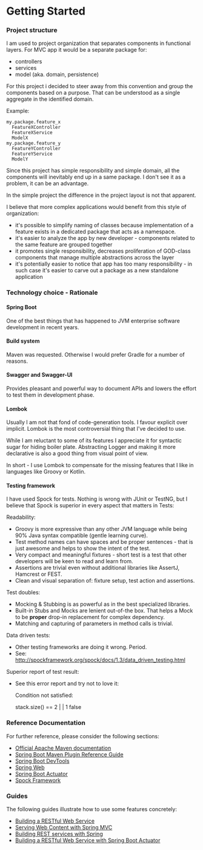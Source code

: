 # Getting Started

### Project structure
I am used to project organization that separates components in functional layers.
For MVC app it would be a separate package for:
* controllers
* services
* model (aka. domain, persistence)

For this project i decided to steer away from this convention and group the components based on a purpose.
That can be understood as a single aggregate in the identified domain.

Example:
    
    my.package.feature_x
      FeatureXController
      FeatureXService
      ModelX
    my.package.feature_y
      FeatureYController
      FeatureYService
      ModelY

Since this project has simple responsibility and simple domain, all the components will inevitably end up in a same package.
I don't see it as a problem, it can be an advantage. 

In the simple project the difference in the project layout is not that apparent.

I believe that more complex applications would benefit from this style of organization:
* it's possible to simplify naming of classes because implementation of a feature exists in a dedicated package that acts as a namespace.
* it's easier to analyze the app by new developer - components related to the same feature are grouped together
* it promotes single responsibility, decreases proliferation of GOD-class components that manage multiple abstractions across the layer
* it's potentially easier to notice that app has too many responsibility - in such case it's easier to carve out a package as a new standalone application 


### Technology choice - Rationale

#### Spring Boot
One of the best things that has happened to JVM enterprise software development in recent years.

#### Build system
Maven was requested.
Otherwise I would prefer Gradle for a number of reasons.

#### Swagger and Swagger-UI
Provides pleasant and powerful way to document APIs and lowers the effort to test them in development phase. 

#### Lombok
Usually I am not that fond of code-generation tools.
I favour explicit over implicit.
Lombok is the most controversial thing that I've decided to use.

While I am reluctant to some of its features I appreciate it for syntactic sugar for hiding boiler plate.
Abstracting Logger and making it more declarative is also a good thing from visual point of view.

In short - I use Lombok to compensate for the missing features that I like in languages like Groovy or Kotlin. 

#### Testing framework
I have used Spock for tests.
Nothing is wrong with JUnit or TestNG, but I believe that Spock is superior in every aspect that matters in Tests:

Readability:
* Groovy is more expressive than any other JVM language while being 90% Java syntax compatible (gentle learning curve).
* Test method names can have spaces and be proper sentences - that is just awesome and helps to show the intent of the test.
* Very compact and meaningful fixtures - short test is a test that other developers will be keen to read and learn from.
* Assertions are trivial even without additional libraries like AssertJ, Hamcrest or FEST.
* Clean and visual separation of: fixture setup, test action and assertions.

Test doubles:
* Mocking & Stubbing is as powerful as in the best specialized libraries.
* Built-in Stubs and Mocks are lenient out-of-the box. That helps a Mock to be **proper** drop-in replacement for complex dependency.
* Matching and capturing of parameters in method calls is trivial.

Data driven tests:
* Other testing frameworks are doing it wrong. Period.
* See: http://spockframework.org/spock/docs/1.3/data_driven_testing.html

Superior report of test result:
* See this error report and try not to love it:

    Condition not satisfied:
    
    stack.size() == 2
          |      |
          1      false
    


### Reference Documentation
For further reference, please consider the following sections:

* [Official Apache Maven documentation](https://maven.apache.org/guides/index.html)
* [Spring Boot Maven Plugin Reference Guide](https://docs.spring.io/spring-boot/docs/2.2.5.RELEASE/maven-plugin/)
* [Spring Boot DevTools](https://docs.spring.io/spring-boot/docs/2.2.5.RELEASE/reference/htmlsingle/#using-boot-devtools)
* [Spring Web](https://docs.spring.io/spring-boot/docs/2.2.5.RELEASE/reference/htmlsingle/#boot-features-developing-web-applications)
* [Spring Boot Actuator](https://docs.spring.io/spring-boot/docs/2.2.5.RELEASE/reference/htmlsingle/#production-ready)
* [Spock Framework](http://spockframework.org/spock/docs/1.3/)

### Guides
The following guides illustrate how to use some features concretely:

* [Building a RESTful Web Service](https://spring.io/guides/gs/rest-service/)
* [Serving Web Content with Spring MVC](https://spring.io/guides/gs/serving-web-content/)
* [Building REST services with Spring](https://spring.io/guides/tutorials/bookmarks/)
* [Building a RESTful Web Service with Spring Boot Actuator](https://spring.io/guides/gs/actuator-service/)

